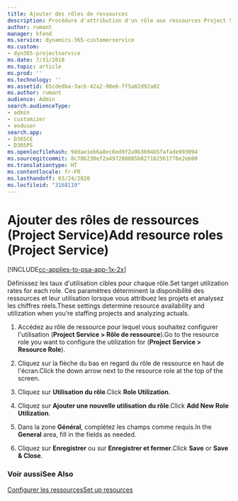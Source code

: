 ```yaml
---
title: Ajouter des rôles de ressources
description: Procédure d'attribution d'un rôle aux ressources Project Service
author: rumant
manager: kfend
ms.service: dynamics-365-customerservice
ms.custom:
- dyn365-projectservice
ms.date: 7/31/2018
ms.topic: article
ms.prod: ''
ms.technology: ''
ms.assetid: 65cdedba-3acb-42a2-98e6-ff5a02d92a02
ms.author: rumant
audience: Admin
search.audienceType:
- admin
- customizer
- enduser
search.app:
- D365CE
- D365PS
ms.openlocfilehash: 9ddae1eb6a8ec6ed9f2a9b3694b5fafade993094
ms.sourcegitcommit: 8c786230ef2a497280885b827162561776e2eb00
ms.translationtype: HT
ms.contentlocale: fr-FR
ms.lasthandoff: 03/24/2020
ms.locfileid: "3168119"
---
```

# <a name="add-resource-roles-project-service"></a><span data-ttu-id="f8f03-103">Ajouter des rôles de ressources (Project Service)</span><span class="sxs-lookup"><span data-stu-id="f8f03-103">Add resource roles (Project Service)</span></span>

[!INCLUDE[cc-applies-to-psa-app-1x-2x](../includes/cc-applies-to-psa-app-1x-2x.md)]

<span data-ttu-id="f8f03-104">Définissez les taux d'utilisation cibles pour chaque rôle.</span><span class="sxs-lookup"><span data-stu-id="f8f03-104">Set target utilization rates for each role.</span></span> <span data-ttu-id="f8f03-105">Ces paramètres déterminent la disponibilité des ressources et leur utilisation lorsque vous attribuez les projets et analysez les chiffres réels.</span><span class="sxs-lookup"><span data-stu-id="f8f03-105">These settings determine resource availability and utilization when you’re staffing projects and analyzing actuals.</span></span>  
  
1.  <span data-ttu-id="f8f03-106">Accédez au rôle de ressource pour lequel vous souhaitez configurer l'utilisation (**Project Service > Rôle de ressource**).</span><span class="sxs-lookup"><span data-stu-id="f8f03-106">Go to the resource role you want to configure the utilization for (**Project Service > Resource Role**).</span></span>  
  
2.  <span data-ttu-id="f8f03-107">Cliquez sur la flèche du bas en regard du rôle de ressource en haut de l'écran.</span><span class="sxs-lookup"><span data-stu-id="f8f03-107">Click the down arrow next to the resource role at the top of the screen.</span></span>  
  
3.  <span data-ttu-id="f8f03-108">Cliquez sur **Utilisation du rôle**.</span><span class="sxs-lookup"><span data-stu-id="f8f03-108">Click **Role Utilization**.</span></span>  
  
4.  <span data-ttu-id="f8f03-109">Cliquez sur **Ajouter une nouvelle utilisation du rôle**.</span><span class="sxs-lookup"><span data-stu-id="f8f03-109">Click **Add New Role Utilization**.</span></span>  
  
5.  <span data-ttu-id="f8f03-110">Dans la zone **Général**, complétez les champs comme requis.</span><span class="sxs-lookup"><span data-stu-id="f8f03-110">In the **General** area, fill in the fields as needed.</span></span>  
  
6.  <span data-ttu-id="f8f03-111">Cliquez sur **Enregistrer** ou sur **Enregistrer et fermer**.</span><span class="sxs-lookup"><span data-stu-id="f8f03-111">Click **Save** or **Save & Close**.</span></span>  
  
### <a name="see-also"></a><span data-ttu-id="f8f03-112">Voir aussi</span><span class="sxs-lookup"><span data-stu-id="f8f03-112">See Also</span></span>  
 [<span data-ttu-id="f8f03-113">Configurer les ressources</span><span class="sxs-lookup"><span data-stu-id="f8f03-113">Set up resources</span></span>](../project-service/set-up-resources.md)
